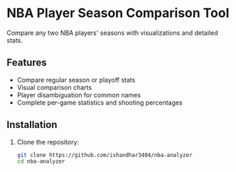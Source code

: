 # NBA Player Season Comparison Tool

Compare any two NBA players' seasons with visualizations and detailed stats.

## Features
- Compare regular season or playoff stats
- Visual comparison charts
- Player disambiguation for common names
- Complete per-game statistics and shooting percentages

## Installation
1. Clone the repository:
   ```bash
   git clone https://github.com/ishandhar3404/nba-analyzer
   cd nba-analyzer
